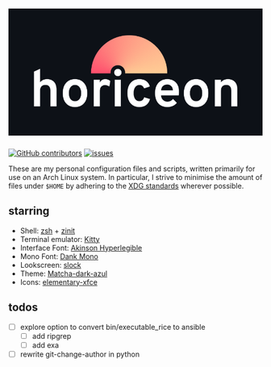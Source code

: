 # ![horiceon](.github/horiceon.png)

[![GitHub contributors][shield_contrib]][contrib]
[![issues][shield_issues]][issues]

These are my personal configuration files and scripts, written primarily for
use on an Arch Linux system. In particular, I strive to minimise the amount of
files under `$HOME` by adhering to the [XDG standards][xdg] wherever possible.

## starring

- Shell: [zsh][zsh] + [zinit][zinit]
- Terminal emulator: [Kitty](https://github.com/kovidgoyal/kitty)
- Interface Font: [Akinson Hyperlegible](https://github.com/shiftgeist/atkinson-hyperlegible-deb)
- Mono Font: [Dank Mono](https://philpl.gumroad.com/l/dank-mono)
- Lookscreen: [slock](https://tools.suckless.org/slock/)
- Theme: [Matcha-dark-azul](https://github.com/vinceliuice/Matcha-gtk-theme)
- Icons: [elementary-xfce](https://github.com/shimmerproject/elementary-xfce)

## todos

- [ ] explore option to convert bin/executable_rice to ansible
  - [ ] add ripgrep
  - [ ] add exa
- [ ] rewrite git-change-author in python

[contrib]: https://github.com/shiftgeist/horiceon/graphs/contributors
[issues]: https://github.com/shiftgeist/horiceon/issues
[shield_contrib]: https://img.shields.io/github/contributors/shiftgeist/horiceon
[shield_issues]: https://img.shields.io/github/issues/shiftgeist/horiceon
[xdg]: https://specifications.freedesktop.org/basedir-spec/basedir-spec-latest.html
[zinit]: https://github.com/zdharma/zinit
[zsh]: https://github.com/zsh-users/zsh
